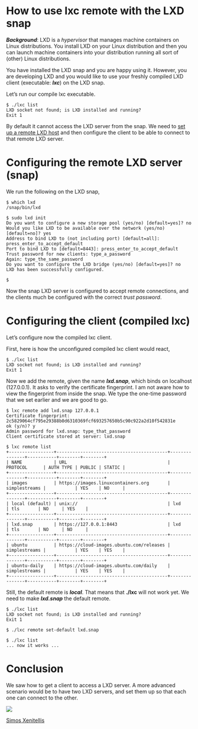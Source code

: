 How to use lxc remote with the LXD snap
=======================================

_**Background**_: LXD is a _hypervisor_ that manages machine containers on Linux distributions. You install LXD on your Linux distribution and then you can launch machine containers into your distribution running all sort of (other) Linux distributions.

You have installed the LXD snap and you are happy using it. However, you are developing LXD and you would like to use your freshly compiled LXD&nbsp; client (executable: _**lxc**_) on the LXD snap.

Let&rsquo;s run our compile lxc executable.

```
$ ./lxc list
LXD socket not found; is LXD installed and running?
Exit 1
```

By default it cannot access the LXD server from the snap. We need to [set up a remote LXD host](https://stgraber.org/2016/04/12/lxd-2-0-remote-hosts-and-container-migration-612/) and then configure the client to be able to connect to that remote LXD server.

Configuring the remote LXD server (snap)
========================================

We run the following on the LXD snap,

```
$ which lxd
/snap/bin/lxd

$ sudo lxd init
Do you want to configure a new storage pool (yes/no) [default=yes]? no
Would you like LXD to be available over the network (yes/no) [default=no]? yes
Address to bind LXD to (not including port) [default=all]: press_enter_to_accept_default
Port to bind LXD to [default=8443]: press_enter_to_accept_default
Trust password for new clients: type_a_password
Again: type_the_same_password
Do you want to configure the LXD bridge (yes/no) [default=yes]? no
LXD has been successfully configured.

$
```

Now the snap LXD server is configured to accept remote connections, and the clients much be configured with the correct _trust password_.

Configuring the client (compiled lxc)
=====================================

Let&rsquo;s configure now the compiled lxc client.

First, here is how the unconfigured compiled lxc client would react,

```
$ ./lxc list
LXD socket not found; is LXD installed and running?
Exit 1
```

Now we add the remote, given the name _**lxd.snap**_, which binds on localhost (127.0.0.1). It asks to verify the certificate fingerprint. I am not aware how to view the fingerprint from inside the snap. We type the one-time password that we set earlier and we are good to go.

```
$ lxc remote add lxd.snap 127.0.0.1
Certificate fingerprint: 2c5829064cf795e29388b0d6310369fcf693257650b5c90c922a2d10f542831e
ok (y/n)? y
Admin password for lxd.snap: type_that_password
Client certificate stored at server: lxd.snap

$ lxc remote list
+-----------------+------------------------------------------+---------------+-----------+--------+--------+
| NAME            | URL                                      | PROTOCOL      | AUTH TYPE | PUBLIC | STATIC |
+-----------------+------------------------------------------+---------------+-----------+--------+--------+
| images          | https://images.linuxcontainers.org       | simplestreams |           | YES    | NO     |
+-----------------+------------------------------------------+---------------+-----------+--------+--------+
| local (default) | unix://                                  | lxd           | tls       | NO     | YES    |
+-----------------+------------------------------------------+---------------+-----------+--------+--------+
| lxd.snap        | https://127.0.0.1:8443                   | lxd           | tls       | NO     | NO     |
+-----------------+------------------------------------------+---------------+-----------+--------+--------+
| ubuntu          | https://cloud-images.ubuntu.com/releases | simplestreams |           | YES    | YES    |
+-----------------+------------------------------------------+---------------+-----------+--------+--------+
| ubuntu-daily    | https://cloud-images.ubuntu.com/daily    | simplestreams |           | YES    | YES    |
+-----------------+------------------------------------------+---------------+-----------+--------+--------+
```

Still, the default remote is _**local**_. That means that **./lxc** will not work yet. We need to make _**lxd.snap**_ the default remote.

```
$ ./lxc list
LXD socket not found; is LXD installed and running?
Exit 1

$ ./lxc remote set-default lxd.snap

$ ./lxc list 
... now it works ...
```

Conclusion
==========

We saw how to get a client to access a LXD server. A more advanced scenario would be to have two LXD servers, and set them up so that each one can connect to the other.

![](https://secure.gravatar.com/avatar/5c04c6b5f513d926ea9d77782a3843a1?s=100&amp;d=wavatar&amp;r=g)

[Simos Xenitellis](https://blog.simos.info/author/simos/)